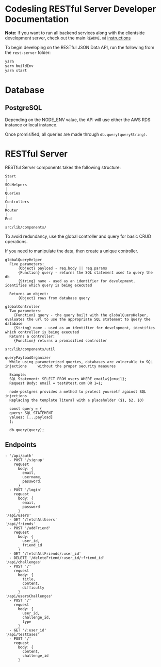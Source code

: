 # Codesling RESTful Server Developer Documentation

**Note:** If you want to run all backend services along with the clientside development server, check out the main `README.md` [instructions](README.md#getting-started)

To begin developing on the RESTful JSON Data API, run the following from the `rest-server` folder:

```bash
yarn
yarn buildEnv
yarn start
```

# Database
## PostgreSQL
Depending on the NODE_ENV value, the API will use either the AWS RDS instance or local instance.

Once promisified, all queries are made through `db.query(queryString)`.

# RESTful Server

RESTful Server components takes the following structure:

```plaintext
Start
|
SQLHelpers
|
Queries
|
Controllers
|
Router
|
End
```

`src/lib/components/`

To avoid redundancy, use the global controller and query for basic CRUD operations.

If you need to manipulate the data, then create a unique controller.

```plaintext
globalQueryHelper
  Five parameters:
      {Object} payload - req.body || req.params
      {Function} query - returns the SQL statement used to query the db
      {String} name - used as an identifier for development, identifies which query is being executed
  
  Returns an object: 
      {Object} rows from database query
  
globalController
  Two parameters:
    {Function} query - the query built with the globalQueryHelper, evaluates the url to use the appropriate SQL statement to query the database
    {String} name - used as an identifier for development, identifies which controller is being executed
  Returns a controller:
    {Function} returns a promisified controller
```

`src/lib/components/util`

```plaintext
queryPayloadOrganizer
  While using parameterized queries, databases are vulnerable to SQL injections     without the proper security measures

  Example: 
  SQL Statement: SELECT FROM users WHERE email=${email};
  Request Body: email = test@test.com OR 1=1;

  node-postgres provides a method to protect yourself against SQL injections
  Replacing the template literal with a placeholder ($1, $2, $3)

  const query = {
  query: SQL_STATEMENT
  values: [...payload]
  };

  db.query(query);
```

## Endpoints

```plaintext
- '/api/auth'
  - POST '/signup'
    request
      body: {
        email,
        username,
        password,
      }
  - POST '/login'
    request
      body: {
        email,
        password
      }
'/api/users'
  - GET '/fetchAllUsers'
'/api/friends'
  - POST '/addFriend'
    request
      body: {
        user_id,
        friend_id
      }
  - GET '/fetchAllFriends/:user_id'
  - DELETE '/deleteFriend/:user_id/:friend_id'
'/api/challenges'
  - POST '/'
    request
      body: {
        title,
        content,
        difficulty
      }
'/api/usersChallenges'
  - POST '/'
    request
      body: {
        user_id,
        challenge_id,
        type
      }
  - GET '/:user_id'
'/api/testCases'
  - POST '/'
    request
      body: {
        content,
        challenge_id
      }

```
